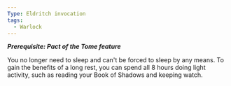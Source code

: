 ```yaml
---
Type: Eldritch invocation
tags:
  - Warlock
---
```

**_Prerequisite: Pact of the Tome feature_**

You no longer need to sleep and can't be forced to sleep by any means. To gain the benefits of a long rest, you can spend all 8 hours doing light activity, such as reading your Book of Shadows and keeping watch.